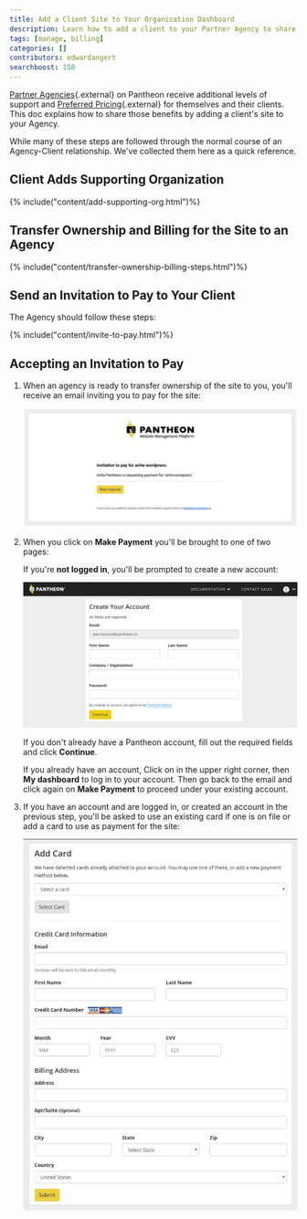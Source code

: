 ```yaml
---
title: Add a Client Site to Your Organization Dashboard
description: Learn how to add a client to your Partner Agency to share special features and pricing.
tags: [manage, billing]
categories: []
contributors: edwardangert
searchboost: 150
---
```

[Partner Agencies](https://pantheon.io/plans/partner-program){.external} on Pantheon receive additional levels of support and [Preferred Pricing](https://pantheon.io/plans/agency-preferred-pricing){.external} for themselves and their clients. This doc explains how to share those benefits by adding a client's site to your Agency.

While many of these steps are followed through the normal course of an Agency-Client relationship. We've collected them here as a quick reference.

## Client Adds Supporting Organization

{% include("content/add-supporting-org.html")%}

## Transfer Ownership and Billing for the Site to an Agency

{% include("content/transfer-ownership-billing-steps.html")%}

## Send an Invitation to Pay to Your Client
The Agency should follow these steps:

{% include("content/invite-to-pay.html")%}

## Accepting an Invitation to Pay
1. When an agency is ready to transfer ownership of the site to you, you'll receive an email inviting you to pay for the site:

   ![Emailed invitation to pay](/source/docs/assets/images/dashboard/invitation-to-pay.png)

1. When you click on **Make Payment** you'll be brought to one of two pages:

   If you're **not logged in**, you'll be prompted to create a new account:

   ![Prompt to create an account](/source/docs/assets/images/dashboard/invitation-new-account.png)


   If you don't already have a Pantheon account, fill out the required fields and click **Continue**.

   If you already have an account, Click on <span class="glyphicons glyphicons-chevron-down"></span> in the upper right corner, then **My dashboard** to log in to your account. Then go back to the email and click again on **Make Payment** to proceed under your existing account.

1. If you have an account and are logged in, or created an account in the previous step, you'll be asked to use an existing card if one is on file or add a card to use as payment for the site:

   ![Add a card to your account](/source/docs/assets/images/dashboard/add-card.png)
